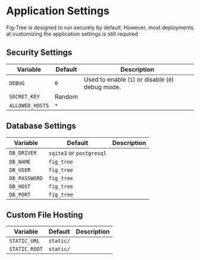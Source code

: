 # Application Settings

Fig-Tree is designed to run securely by default.
However, most deployments at customizing the application settings is still required 

## Security Settings

| Variable        | Default                  | Description                                       |
|-----------------|--------------------------|---------------------------------------------------|
| `DEBUG`         | `0`                      | Used to enable (`1`) or disable (`0`) debug mode. |
| `SECRET_KEY`    | Random                   |                                                   |
| `ALLOWED_HOSTS` | `*`                      |                                                   |

## Database Settings

| Variable        | Default                  | Description                                       |
|-----------------|--------------------------|---------------------------------------------------|
| `DB_DRIVER`     | `sqite3` or `postgresql` |                                                   |
| `DB_NAME`       | `fig_tree`               |                                                   |
| `DB_USER`       | `fig_tree`               |                                                   |
| `DB_PASSWORD`   | `fig_tree`               |                                                   |
| `DB_HOST`       | `fig_tree`               |                                                   |
| `DB_PORT`       | `fig_tree`               |                                                   |

## Custom File Hosting

| Variable      | Default                  | Description                                       |
|---------------|--------------------------|---------------------------------------------------|
| `STATIC_URL`  | `static/`                |                                                   |
| `STATIC_ROOT` | `static/`                |                                                   |
